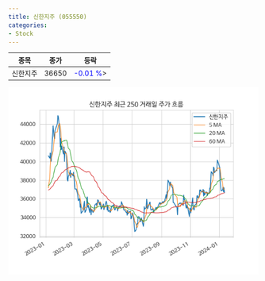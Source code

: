 ```yaml
---
title: 신한지주 (055550)
categories:
- Stock
---
```


|종목|종가|등락|
|----|----|----|
|신한지주|36650|<span style="color: blue">-0.01 %</span>>|

<!-- more -->

![055550](/assets/images/stock/055550.png)